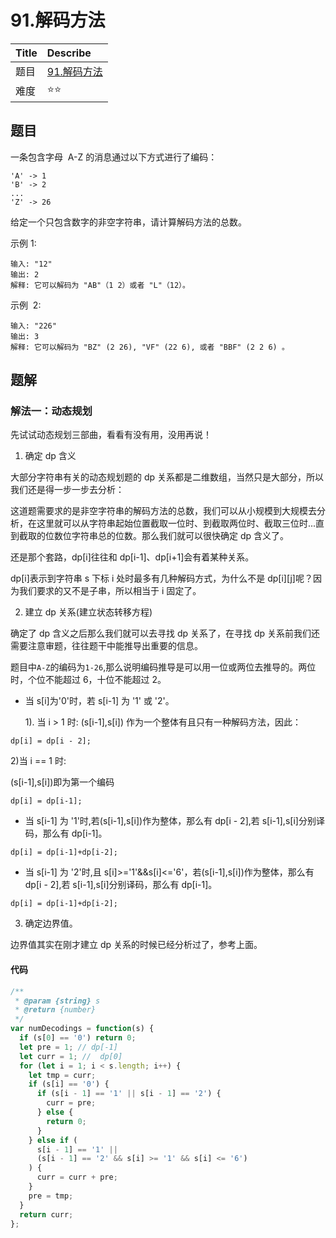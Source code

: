 # 91.解码方法

| Title | Describe                                                     |
| :---- | :----------------------------------------------------------- |
| 题目  | [91.解码方法](https://leetcode-cn.com/problems/decode-ways/) |
| 难度  | ⭐⭐                                                         |

## 题目

一条包含字母  A-Z 的消息通过以下方式进行了编码：

```
'A' -> 1
'B' -> 2
...
'Z' -> 26
```

给定一个只包含数字的非空字符串，请计算解码方法的总数。

示例 1:

```
输入: "12"
输出: 2
解释: 它可以解码为 "AB"（1 2）或者 "L"（12）。
```

示例  2:

```
输入: "226"
输出: 3
解释: 它可以解码为 "BZ" (2 26), "VF" (22 6), 或者 "BBF" (2 2 6) 。
```

## 题解

### 解法一：动态规划

先试试动态规划三部曲，看看有没有用，没用再说！

1. 确定 dp 含义

大部分字符串有关的动态规划题的 dp 关系都是二维数组，当然只是大部分，所以我们还是得一步一步去分析：

这道题需要求的是非空字符串的解码方法的总数，我们可以从小规模到大规模去分析，在这里就可以从字符串起始位置截取一位时、到截取两位时、截取三位时...直到截取的位数位字符串总的位数。那么我们就可以很快确定 dp 含义了。

还是那个套路，dp[i]往往和 dp[i-1]、dp[i+1]会有着某种关系。

dp[i]表示到字符串 s 下标 i 处时最多有几种解码方式，为什么不是 dp[i][j]呢？因为我们要求的又不是子串，所以相当于 i 固定了。

2. 建立 dp 关系(建立状态转移方程)

确定了 dp 含义之后那么我们就可以去寻找 dp 关系了，在寻找 dp 关系前我们还需要注意审题，往往题干中能推导出重要的信息。

题目中`A-Z`的编码为`1-26`,那么说明编码推导是可以用一位或两位去推导的。两位时，个位不能超过 6，十位不能超过 2。

- 当 s[i]为'0'时，若 s[i-1] 为 '1' 或 '2'。

  1). 当 i > 1 时: (s[i-1],s[i]) 作为一个整体有且只有一种解码方法，因此：

```
dp[i] = dp[i - 2];
```

2)当 i == 1 时:

(s[i-1],s[i])即为第一个编码

```
dp[i] = dp[i-1];
```

- 当 s[i-1] 为 '1'时,若(s[i-1],s[i])作为整体，那么有 dp[i - 2],若 s[i-1],s[i]分别译码，那么有 dp[i-1]。

```
dp[i] = dp[i-1]+dp[i-2];
```

- 当 s[i-1] 为 '2'时,且 s[i]>='1'&&s[i]<='6'，若(s[i-1],s[i])作为整体，那么有 dp[i - 2],若 s[i-1],s[i]分别译码，那么有 dp[i-1]。

```
dp[i] = dp[i-1]+dp[i-2];
```

3. 确定边界值。

边界值其实在刚才建立 dp 关系的时候已经分析过了，参考上面。

#### 代码

```javascript
/**
 * @param {string} s
 * @return {number}
 */
var numDecodings = function(s) {
  if (s[0] == '0') return 0;
  let pre = 1; // dp[-1]
  let curr = 1; //  dp[0]
  for (let i = 1; i < s.length; i++) {
    let tmp = curr;
    if (s[i] == '0') {
      if (s[i - 1] == '1' || s[i - 1] == '2') {
        curr = pre;
      } else {
        return 0;
      }
    } else if (
      s[i - 1] == '1' ||
      (s[i - 1] == '2' && s[i] >= '1' && s[i] <= '6')
    ) {
      curr = curr + pre;
    }
    pre = tmp;
  }
  return curr;
};
```
